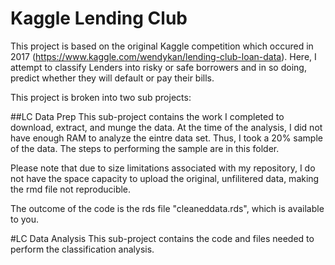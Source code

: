 # Kaggle Lending Club 
This project is based on the original Kaggle competition which occured in 2017 (https://www.kaggle.com/wendykan/lending-club-loan-data). Here, I attempt to classify Lenders into risky or safe borrowers and in so doing, predict whether they will default or pay their bills.

This project is broken into two sub projects:

##LC Data Prep
This sub-project contains the work I completed to download, extract, and munge the data. At the time of the analysis, I did not have enough RAM to analyze the eintre data set. Thus, I took a 20% sample of the data. The steps to performing the sample are in this folder.

Please note that due to size limitations associated with my repository, I do not have the space capacity to upload the original, unfilitered data, making the rmd file not reproducible. 

The outcome of the code is the rds file "cleaneddata.rds", which is available to you.

#LC Data Analysis
This sub-project contains the code and files needed to perform the classification analysis.

